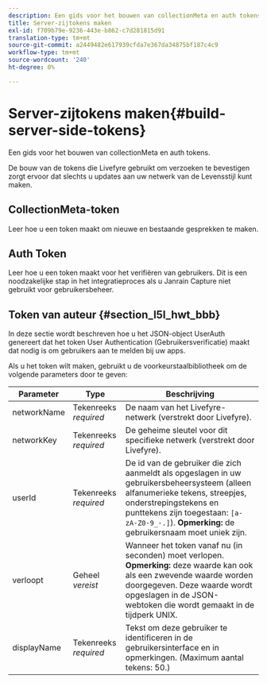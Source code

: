 ```yaml
---
description: Een gids voor het bouwen van collectionMeta en auth tokens.
title: Server-zijtokens maken
exl-id: f709b79e-9236-443e-b862-c7d281815d91
translation-type: tm+mt
source-git-commit: a2449482e617939cfda7e367da34875bf187c4c9
workflow-type: tm+mt
source-wordcount: '240'
ht-degree: 0%

---
```


# Server-zijtokens maken{#build-server-side-tokens}

Een gids voor het bouwen van collectionMeta en auth tokens.

De bouw van de tokens die Livefyre gebruikt om verzoeken te bevestigen zorgt ervoor dat slechts u updates aan uw netwerk van de Levensstijl kunt maken.

## CollectionMeta-token

Leer hoe u een token maakt om nieuwe en bestaande gesprekken te maken.

## Auth Token

Leer hoe u een token maakt voor het verifiëren van gebruikers. Dit is een noodzakelijke stap in het integratieproces als u Janrain Capture niet gebruikt voor gebruikersbeheer.

## Token van auteur {#section_l5l_hwt_bbb}

In deze sectie wordt beschreven hoe u het JSON-object UserAuth genereert dat het token User Authentication (Gebruikersverificatie) maakt dat nodig is om gebruikers aan te melden bij uw apps.

Als u het token wilt maken, gebruikt u de voorkeurstaalbibliotheek om de volgende parameters door te geven:

| Parameter | Type | Beschrijving |
|---|---|---|
| networkName | Tekenreeks *required* | De naam van het Livefyre-netwerk (verstrekt door Livefyre). |
| networkKey | Tekenreeks *required* | De geheime sleutel voor dit specifieke netwerk (verstrekt door Livefyre). |
| userId | Tekenreeks *required* | De id van de gebruiker die zich aanmeldt als opgeslagen in uw gebruikersbeheersysteem (alleen alfanumerieke tekens, streepjes, onderstrepingstekens en punttekens zijn toegestaan: `[a-zA-Z0-9_-.]`). **Opmerking:** de gebruikersnaam moet uniek zijn. |
| verloopt | Geheel *vereist* | Wanneer het token vanaf nu (in seconden) moet verlopen. **Opmerking:** deze waarde kan ook als een zwevende waarde worden doorgegeven. Deze waarde wordt opgeslagen in de JSON-webtoken die wordt gemaakt in de tijdperk UNIX. |
| displayName | Tekenreeks *required* | Tekst om deze gebruiker te identificeren in de gebruikersinterface en in opmerkingen. (Maximum aantal tekens: 50.) |

